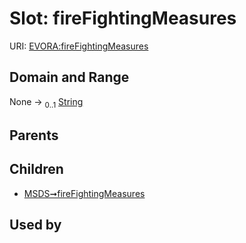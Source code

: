 
# Slot: fireFightingMeasures



URI: [EVORA:fireFightingMeasures](https://evora-project.eu/fireFightingMeasures)


## Domain and Range

None &#8594;  <sub>0..1</sub> [String](types/String.md)

## Parents


## Children

 *  [MSDS➞fireFightingMeasures](MSDS_fireFightingMeasures.md)

## Used by

